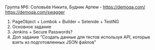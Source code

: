 Группа №6:
Соловьёв Никита, Будник Артем - https://demoqa.com/ https://demoqa.com/swagger 
1. PageObject + Lombok + Builder + Selenide + TestNG
2. Основное задание
3. Jenkins + Secure Passwords?
4. Доп задание “Создать данные для тестов используя API, которые взять из подготовленных JSON файлов”
